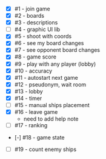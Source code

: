 - [x] #1 - join game
- [x] #2 - boards
- [x] #3 - descriptions
- [ ] #4 - graphic UI lib
- [x] #5 - shoot with coords
- [x] #6 - see my board changes
- [x] #7 - see opponent board changes
- [x] #8 - game score
- [x] #9 - play with any player (lobby)
- [x] #10 - accuracy
- [x] #11 - autostart next game
- [x] #12 - pseudonym, wait room
- [x] #13 - lobby
- [x] #14 - timer
- [ ] #15 - manual ships placement
- [x] #16 - leave game
    - need to add help note
- [ ] #17 - ranking
- [-] #18 - game state
- [ ] #19 - count enemy ships
